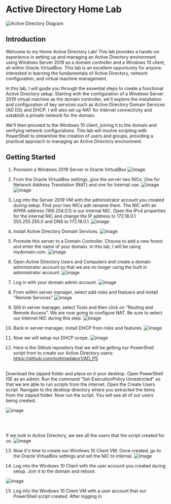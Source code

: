 # Active Directory Home Lab
![Active Directory Diagram](https://github.com/user-attachments/assets/281f36ad-957f-417d-8b24-76c265b3f693)


## Introduction

Welcome to my Home Active Directory Lab! This lab provides a hands-on experience in setting up and managing an Active Directory environment using Windows Server 2019 as a domain controller and a Windows 10 client, all within Oracle VirtualBox. This lab is an excellent opportunity for anyone interested in learning the fundamentals of Active Directory, network configuration, and virtual machine management.

In this lab, I will guide you through the essential steps to create a functional Active Directory setup. Starting with the configuration of a Windows Server 2019 virtual machine as the domain controller, we'll explore the installation and configuration of key services such as Active Directory Domain Services (AD DS) and DHCP. I will also set up NAT for internet connectivity and establish a private network for the domain.

We'll then proceed to the Windows 10 client, joining it to the domain and verifying network configurations. This lab will involve scripting with PowerShell to streamline the creation of users and groups, providing a practical approach to managing an Active Directory environment.

## Getting Started
1. Provision a Windows 2019 Server in Oracle VirtualBox 
![image](https://github.com/user-attachments/assets/2162ec51-aa6e-461e-b2a6-10f05a80996a)

2. From the Oracle VirtualBox settings, give the server two NICs. One for Network Address Translation (NAT) and one for Internal use.
![image](https://github.com/user-attachments/assets/5fd932c7-e2c1-4160-9739-c8b0c3f3fc33)
![image](https://github.com/user-attachments/assets/ebd92ca7-2481-443a-8131-abb511c9ad37)

3. Log into the Server 2019 VM with the administrator account you created during setup. Find your two NICs adn rename them. The NIC with an APIPA address (169.254.0.1) is our internal NIC. Open the IPv4 properties for the internal NIC and change the IP address to 172.16.0.1 255.255.255.0 and DNS to 172.16.0.1.
![image](https://github.com/user-attachments/assets/28b0f29f-b6ee-4c60-8dbf-41c87134f74c)

4. Install Active Directory Domain Services.
![image](https://github.com/user-attachments/assets/bf57bf75-7214-43d0-a2ee-1b0cb80f2ce8)

5. Promote this server to a Domain Controller. Choose to add a new forest and enter the name of your domain. In this lab, I will be using mydomain.com.
![image](https://github.com/user-attachments/assets/4ec32fc8-da46-4ce4-8f04-dfd3780453b1)

6. Open Active Directory Users and Computers and create a domain administrator account so that we are no longer using the built in administrator account. 
![image](https://github.com/user-attachments/assets/441b2a87-1957-4438-a70d-3954c7c3f276)

7. Log in with your domain admin account. 
![image](https://github.com/user-attachments/assets/84e444eb-0fba-4cc9-ade6-0b9db0db1abc)

8. From within server manager, select add roles and featuers and install "Remote Services"
![image](https://github.com/user-attachments/assets/36836f5d-c5b7-44b9-9bc2-754817e6af8f)

9. Still in server manager, select Tools and then click on "Routing and Remote Access". We are now going to configure NAT. Be sure to select our Internet NIC during this step. 
![image](https://github.com/user-attachments/assets/16911bff-1cbc-41b1-9f6c-b1eb68d2d694)

10. Back in server manager, install DHCP from roles and features.
![image](https://github.com/user-attachments/assets/036635de-12e8-404b-bcb9-34afe29fcc06)

11. Now we will setup our DHCP scope.
![image](https://github.com/user-attachments/assets/08a3469e-a031-4e02-9403-ee0aa44785ea)

12. Here is the Github repository that we will be getting our PowerShell script from to create our Active Directory users: https://github.com/joshmadakor1/AD_PS <br></br>

Download the zipped folder and place on it your desktop. Open PowerShell ISE as an admin. Run the command "Set-ExecutionPolicy Unrestricted" so that we are able to run scripts from the internet. Open the Create Users script. Navigate to the desktop directory where you extracted the items from the zipped folder. Now run the script. You will see all of our users being created. 

![image](https://github.com/user-attachments/assets/17df4d8a-cfe8-441a-925f-66695835857f)

<br></br>

If we look in Active Directory, we see all the users that the script created for us. 
![image](https://github.com/user-attachments/assets/42ab20e2-ba12-4bb2-a684-93dd562387e9)


13. Now it's time to create our Windows 10 Client VM. Once created, go to the Oracle VirtualBox settings and set the NIC to internal.
![image](https://github.com/user-attachments/assets/8af1712c-4b3d-4b8c-83cc-e8356b0780c8)

14. Log into the Windows 10 Client with the user account you created during setup. Join it to the domain and reboot.

![image](https://github.com/user-attachments/assets/0e328cdc-6359-44a1-8e83-0de9762dc996)


15. Log into the Windows 10 Client VM with a user account that our PowerShell script created. After logging in 

